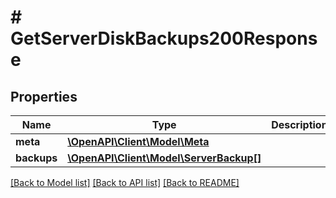 # # GetServerDiskBackups200Response

## Properties

Name | Type | Description | Notes
------------ | ------------- | ------------- | -------------
**meta** | [**\OpenAPI\Client\Model\Meta**](Meta.md) |  |
**backups** | [**\OpenAPI\Client\Model\ServerBackup[]**](ServerBackup.md) |  |

[[Back to Model list]](../../README.md#models) [[Back to API list]](../../README.md#endpoints) [[Back to README]](../../README.md)

